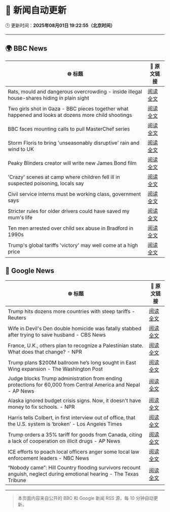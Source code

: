 # 🧠 新闻自动更新

🕒 更新时间：**2025年08月01日 19:22:55（北京时间）**

---

## 🌍 BBC News

| 🌐 标题 | 🔗 原文链接 |
|--------|-------------|
| Rats, mould and dangerous overcrowding - inside illegal house-shares hiding in plain sight | [阅读全文](https://www.bbc.com/news/articles/c04r7l455zeo?at_medium=RSS&at_campaign=rss) |
| Two girls shot in Gaza - BBC pieces together what happened and looks at dozens more child shootings | [阅读全文](https://www.bbc.com/news/videos/cjelp738zd7o?at_medium=RSS&at_campaign=rss) |
| BBC faces mounting calls to pull MasterChef series | [阅读全文](https://www.bbc.com/news/articles/cwye4840zdgo?at_medium=RSS&at_campaign=rss) |
| Storm Floris to bring 'unseasonably disruptive' rain and wind to UK | [阅读全文](https://www.bbc.com/weather/articles/cn47xd04x2xo?at_medium=RSS&at_campaign=rss) |
| Peaky Blinders creator will write new James Bond film | [阅读全文](https://www.bbc.com/news/articles/c99mxlym3lko?at_medium=RSS&at_campaign=rss) |
| 'Crazy' scenes at camp where children fell ill in suspected poisoning, locals say | [阅读全文](https://www.bbc.com/news/articles/c8ryje8773go?at_medium=RSS&at_campaign=rss) |
| Civil service interns must be working class, government says | [阅读全文](https://www.bbc.com/news/articles/c3ez3v9v8jqo?at_medium=RSS&at_campaign=rss) |
| Stricter rules for older drivers could have saved my mum's life | [阅读全文](https://www.bbc.com/news/articles/czell1g83nno?at_medium=RSS&at_campaign=rss) |
| Ten men arrested over child sex abuse in Bradford in 1990s | [阅读全文](https://www.bbc.com/news/articles/c4glzyx8vyqo?at_medium=RSS&at_campaign=rss) |
| Trump's global tariffs 'victory' may well come at a high price | [阅读全文](https://www.bbc.com/news/articles/c0l6g13rlwko?at_medium=RSS&at_campaign=rss) |

## 📰 Google News

| 🌐 标题 | 🔗 原文链接 |
|--------|-------------|
| Trump hits dozens more countries with steep tariffs - Reuters | [阅读全文](https://news.google.com/rss/articles/CBMipAFBVV95cUxQWV9xMnNtT3NKVzNLUFpXYmJKd21oV2QyX3JRWDh6b0lNdlQweXc1emJjc3JYdnB6UDVMcmFja092bjNSNjVZeVN6NnUteTk3RG0xMnNBQ2drYjBiUW16ZVF5QnlOQzU1QXhFN2w3T01weTFqOXljeXg4a3RTNXFLS3ZOM3FGMEtkNGM1NzZKUmVSYWM5V1JzelhMdU1qWlZENHNFYg?oc=5) |
| Wife in Devil's Den double homicide was fatally stabbed after trying to save husband - CBS News | [阅读全文](https://news.google.com/rss/articles/CBMihAFBVV95cUxOcE1kbHRLbnNTRkpCVkJMemgyMmlfRnl4U05leVZiRzk0NWE1eHdmUGxNSk1aUEJUdVlobElwUHlRVzRpNGdVclFaNXVxRVBqMG9GaEtzOWVmeE5fcE4zLUVmR05yQUx5OW9MN2VXNllJVGxkQVNaM3EtdWx3ajdxc2VHQTjSAYoBQVVfeXFMUFV5TVdUckhENzFHMGo0djlMM3ZVRTlDVkJZVVhKM2lJbVBfUmlrY0J5Q3JvaFhrbHV3eGxEd2hHVkJYVmg5RG96YmJaR3k2dU5walFydW5PT2JBVnM1bVZ5ZUVKX2xnU29PbjBqbUk5dE5CUHVVVm1Lb19JSGowVGs2ZVhieVlPeFln?oc=5) |
| France, U.K., others plan to recognize a Palestinian state. What does that change? - NPR | [阅读全文](https://news.google.com/rss/articles/CBMihwFBVV95cUxPX180aHRNa1ZtRXZaZ3BnWTNHU25IVmZ2QXRQYnYyNVFSM2FoTnJaUk9zUlRoMlVFT3ZoZUN1VTMwOF9ETFRfVDJNNmJPaUs0T1hXc1Nkblg0dndfeGRNOEg2V0RsU0liVjFpcDF4MkpOLVgxOHJuTXZUTTAwMlZMVXBRM2RjeDA?oc=5) |
| Trump plans $200M ballroom he’s long sought in East Wing expansion - The Washington Post | [阅读全文](https://news.google.com/rss/articles/CBMijgFBVV95cUxQRXdoRlBfSmtSYjlQZHRXMUlMclMtU2N5VDBIc3RvSEtPbjhyWG0xWGJVM3oxVzhjVWpERGdlU1JJMFdJRmpUVlNjYnJJb21IbzBqX3VlcWhZMl9yRmlXb0x4blJLRVVaN2F6UVNiTUxCVHlKQklBR19YTXRwRTN1dXpzR3pVaXRCTVh4cmtR?oc=5) |
| Judge blocks Trump administration from ending protections for 60,000 from Central America and Nepal - AP News | [阅读全文](https://news.google.com/rss/articles/CBMioAFBVV95cUxOdl8ySzZXV3puMktJdHFKY0pyZlI4ai1zMVkweU95dUJuREc2WVhCUzM0WXZYTlkzNUMwNWUtZ2dSUENXUmgyWGdNN3lYNlRaeFBXaElFNXJ0c0d3TUktQm5fYVo2NkR3emFDdDBJb0VxSEtUOWdkdGVzd1ItbmE0UFZNM1ZtVk16WUc1VWZEQ3I4TVNlT1VULWxoekxUbUhu?oc=5) |
| Alaska ignored budget crisis signs. Now, it doesn't have money to fix schools. - NPR | [阅读全文](https://news.google.com/rss/articles/CBMitwFBVV95cUxNQUxLM2dxTUZWSjQwS1MzR28xSWF0S0tnd0VSZmFHRTJLN2sydC1nNTdUb0docmNFMW9uUVd5aEI4ZnVPVzJ5X2Zqc2tfTlZ3TV92cDU4Tnp1VW9HdTdqenZELVd4Tk9ldi1Ob0FTZ0hNMGhuUm1tTmJwZUdyWGhfS2JMRThGQ0lGazBMN0h4ZV9SVUNPM0xzTFViMnlOb0V1NkZPZTAyVk9RWkNlMU5WOWJ2aGNpZlU?oc=5) |
| Harris tells Colbert, in first interview out of office, that the U.S. system is ‘broken’ - Los Angeles Times | [阅读全文](https://news.google.com/rss/articles/CBMizwFBVV95cUxPODBSQ1VZTWhYTGdQWlJ3TFplWTM2MGItVHVaZDZTWGM3bVVvZlV6R0VmeDR0ODdQckJ0ZTd1N3Ywek1hbTJIaF90SUZlSU56LXNLNVdhbVdvUTZlOXFFaXF4ZmFQUnRMM196TUYxY1JxdzZzX1dWRnU1UWpDQ0NJbWViYnlOc0NBZGE0SEFKcDhER1VxWUMySE1iZWtVMGw2a04yTktWQ2xWdlR5UkpTbGd6Wnc1Wm1UcVppWWVVR1Fqc1JRZTNLYk5WNnExYXM?oc=5) |
| Trump orders a 35% tariff for goods from Canada, citing a lack of cooperation on illicit drugs - AP News | [阅读全文](https://news.google.com/rss/articles/CBMijwFBVV95cUxPY0xnVHpEM3RRa0VKUExON0hLVXZpZE9xeVhoUDhkbDY2dEEzM2dFZHRBVm9QRmhOdkJqTTdGUHl0eVFXY3FiV2RwODlmdUpyeUxpMUhwV3VqM185SEg5TWl3LW05Y0EzNC1UWEl0SVBnSDdSejBVdlFXZ01iYklNVGxsMTlIRk02TENESk1aVQ?oc=5) |
| ICE efforts to poach local officers anger some local law enforcement leaders - NBC News | [阅读全文](https://news.google.com/rss/articles/CBMizAFBVV95cUxNbU94OTFGaUdrOUZkelY1X05uRkhKXzExZ2VQS2lzLWFHeG9aUnlITlFVOHh2OVlJYVhONlNjSHpia2x6RTEyMXZoR3NqYk0xVlBtaWxnc1FWYUU2cWdIV0JDVC1MYTNvclBxNFh6SlNlNHRFZDdTSEEtN1d0d0lLd2F3U3dUbFViNExDa2xPT2J3THFKWjlZVWVLWlN5SE9jQXUyMXo0d3VGUTNJZ0hDWjhrZzNXRGJLQmdHU0tTOGh2YVl2N3M0NElDT3bSAVZBVV95cUxPNGdpLUlKcGtQaERkakFKOC10MW1DTzFfOEhKNjVoWmI4VHVLQ2VQU3Z5ajRab1A0VXhycWs5eXZSeks0VHlmbkVlc1JnX3h4U0VOOU52UQ?oc=5) |
| “Nobody came”: Hill Country flooding survivors recount anguish, neglect during emotional hearing - The Texas Tribune | [阅读全文](https://news.google.com/rss/articles/CBMiiwFBVV95cUxOTmZRQ0kzb0VWT2M2NHpxWjJ6UW82R2hlOE14aC1lNUd1bXNTdnZiekZJRnBNNTJXcDVSMmwtenZBNE5WVlZ5cHZaaEM3UF9NbU04a2luenhVZE9INlpGWW1Gc1M1YVhEUDR4TWpPamFjNzJpRmk4ZnYwaGVJZWpSbDJNVUtwRlZKRGZJ?oc=5) |

---
> 本页面内容来自公开的 BBC 和 Google 新闻 RSS 源，每 10 分钟自动更新。